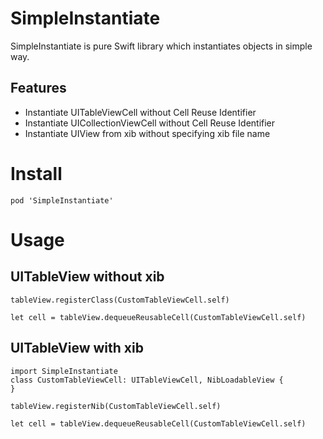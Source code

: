 # SimpleInstantiate

SimpleInstantiate is pure Swift library which instantiates objects in simple way.

## Features

* Instantiate UITableViewCell without Cell Reuse Identifier
* Instantiate UICollectionViewCell without Cell Reuse Identifier
* Instantiate UIView from xib without specifying xib file name

# Install

```Podfile
pod 'SimpleInstantiate'
```

# Usage

## UITableView without xib

```
tableView.registerClass(CustomTableViewCell.self)

let cell = tableView.dequeueReusableCell(CustomTableViewCell.self)

```

## UITableView with xib

```
import SimpleInstantiate
class CustomTableViewCell: UITableViewCell, NibLoadableView {
}

tableView.registerNib(CustomTableViewCell.self)

let cell = tableView.dequeueReusableCell(CustomTableViewCell.self)
```
